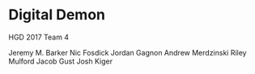 ﻿# Digital Demon
 HGD 2017 Team 4
 
Jeremy M. Barker
Nic Fosdick
Jordan Gagnon
Andrew Merdzinski
Riley Mulford
Jacob Gust
Josh Kiger
